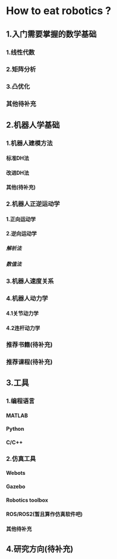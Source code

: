 # How to eat robotics ?
## 1.入门需要掌握的数学基础

### 1.线性代数
### 2.矩阵分析
### 3.凸优化
### 其他待补充

## 2.机器人学基础

### 1.机器人建模方法
#### 标准DH法
#### 改进DH法
#### 其他(待补充)

### 2.机器人正逆运动学
#### 1.正向运动学
#### 2.逆向运动学
##### 解析法
##### 数值法

### 3.机器人速度关系

### 4.机器人动力学
#### 4.1关节动力学
#### 4.2连杆动力学

### 推荐书籍(待补充)
### 推荐课程(待补充)


## 3.工具
### 1.编程语言
#### MATLAB
#### Python
#### C/C++
### 2.仿真工具
#### Webots
#### Gazebo
#### Robotics toolbox
#### ROS/ROS2(暂且算作仿真软件吧)
#### 其他待补充

## 4.研究方向(待补充)
